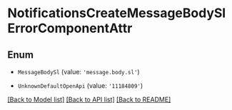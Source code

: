 # NotificationsCreateMessageBodySlErrorComponentAttr


## Enum

* `MessageBodySl` (value: `'message.body.sl'`)

* `UnknownDefaultOpenApi` (value: `'11184809'`)

[[Back to Model list]](../README.md#documentation-for-models) [[Back to API list]](../README.md#documentation-for-api-endpoints) [[Back to README]](../README.md)
